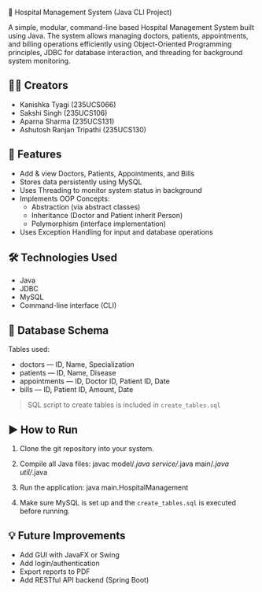 🏥 Hospital Management System (Java CLI Project)

A simple, modular, command-line based Hospital Management System built using Java. 
The system allows managing doctors, patients, appointments, and billing operations 
efficiently using Object-Oriented Programming principles, JDBC for database interaction, 
and threading for background system monitoring.

👨‍💻 Creators
-------------
- Kanishka Tyagi (235UCS066)
- Sakshi Singh (235UCS106)
- Aparna Sharma (235UCS131)
- Ashutosh Ranjan Tripathi (235UCS130)

📌 Features
-----------
- Add & view Doctors, Patients, Appointments, and Bills
- Stores data persistently using MySQL
- Uses Threading to monitor system status in background
- Implements OOP Concepts:
  - Abstraction (via abstract classes)
  - Inheritance (Doctor and Patient inherit Person)
  - Polymorphism (interface implementation)
- Uses Exception Handling for input and database operations

🛠️ Technologies Used
---------------------
- Java
- JDBC
- MySQL
- Command-line interface (CLI)

🧾 Database Schema
------------------
Tables used:
- doctors — ID, Name, Specialization
- patients — ID, Name, Disease
- appointments — ID, Doctor ID, Patient ID, Date
- bills — ID, Patient ID, Amount, Date

> SQL script to create tables is included in `create_tables.sql`

▶️ How to Run
-------------
1. Clone the git repository into your system.

2. Compile all Java files:
   javac model/*.java service/*.java main/*.java util/*.java

3. Run the application:
   java main.HospitalManagement

4. Make sure MySQL is set up and the `create_tables.sql` is executed before running.

💡 Future Improvements
----------------------
- Add GUI with JavaFX or Swing
- Add login/authentication
- Export reports to PDF
- Add RESTful API backend (Spring Boot)
